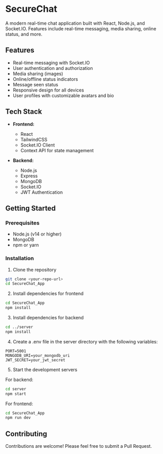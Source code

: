 # SecureChat

A modern real-time chat application built with React, Node.js, and Socket.IO. Features include real-time messaging, media sharing, online status, and more.

## Features

- Real-time messaging with Socket.IO
- User authentication and authorization
- Media sharing (images)
- Online/offline status indicators
- Message seen status
- Responsive design for all devices
- User profiles with customizable avatars and bio

## Tech Stack

- **Frontend:**
  - React
  - TailwindCSS
  - Socket.IO Client
  - Context API for state management

- **Backend:**
  - Node.js
  - Express
  - MongoDB
  - Socket.IO
  - JWT Authentication

## Getting Started

### Prerequisites

- Node.js (v14 or higher)
- MongoDB
- npm or yarn

### Installation

1. Clone the repository
```bash
git clone <your-repo-url>
cd SecureChat_App
```

2. Install dependencies for frontend
```bash
cd SecureChat_App
npm install
```

3. Install dependencies for backend
```bash
cd ../server
npm install
```

4. Create a .env file in the server directory with the following variables:
```env
PORT=5001
MONGODB_URI=your_mongodb_uri
JWT_SECRET=your_jwt_secret
```

5. Start the development servers

For backend:
```bash
cd server
npm start
```

For frontend:
```bash
cd SecureChat_App
npm run dev
```

## Contributing

Contributions are welcome! Please feel free to submit a Pull Request.
